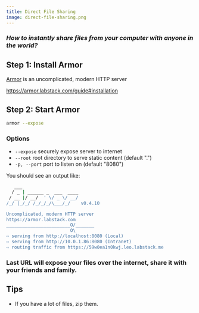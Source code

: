 ```yaml
---
title: Direct File Sharing
image: direct-file-sharing.png
---
```


### *How to instantly share files from your computer with anyone in the world?*

## Step 1: Install Armor

[Armor](https://armor.labstack.com) is an uncomplicated, modern HTTP server

https://armor.labstack.com/guide#installation

## Step 2: Start Armor

```sh
armor --expose
```

### Options

- `--expose` securely expose server to internet
- `--root` root directory to serve static content (default ".")
- `-p, --port` port to listen on (default "8080")

You should see an output like:

```sh
   ___
  / _ | ______ _  ___  ____
 / __ |/ __/  ' \/ _ \/ __/
/_/ |_/_/ /_/_/_/\___/_/    v0.4.10

Uncomplicated, modern HTTP server
https://armor.labstack.com
________________________O/_______
                        O\
⇨ serving from http://localhost:8080 (Local)
⇨ serving from http://10.0.1.86:8080 (Intranet)
⇨ routing traffic from https://59w0ea1n0kwj.leo.labstack.me
```

### Last URL will expose your files over the internet, share it with your friends and family.

## Tips

- If you have a lot of files, zip them.
